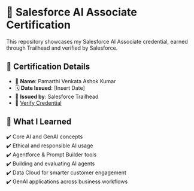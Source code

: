 # 🔷 Salesforce AI Associate Certification

This repository showcases my Salesforce AI Associate credential, earned through Trailhead and verified by Salesforce.

## 📜 Certification Details

- 👤 **Name**: Pamarthi Venkata Ashok Kumar  
- 🗓️ **Date Issued**: [Insert Date]  
- 🏢 **Issued by**: Salesforce Trailhead  
- 🔗 [Verify Credential](https://drive.google.com/file/d/1B9XN7vtv0YP76r0iq_VnxmSMUuaa0tnu/view?usp=sharing)

## 🧠 What I Learned

✔️ Core AI and GenAI concepts  
✔️ Ethical and responsible AI usage  
✔️ Agentforce & Prompt Builder tools  
✔️ Building and evaluating AI agents  
✔️ Data Cloud for smarter customer engagement  
✔️ GenAI applications across business workflows
